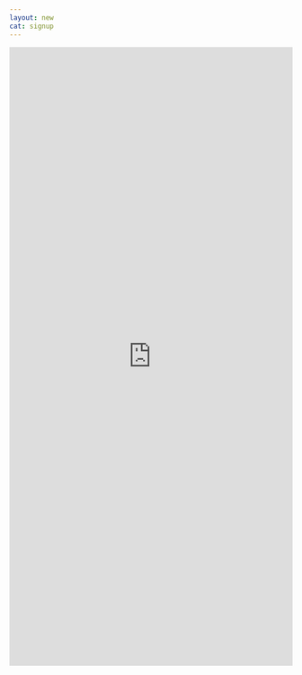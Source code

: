 ```yaml
---
layout: new
cat: signup
---
```

<div style="text-align: center;">
<iframe src="https://docs.google.com/forms/d/e/1FAIpQLSfAXmAhumMAF8nB_lFlIRK0PVvW-sc9hUJCELElE_aYmtjh2w/viewform?embedded=true" width="100%" height="1100" frameborder="0" marginheight="0" marginwidth="0">Loading...</iframe>
